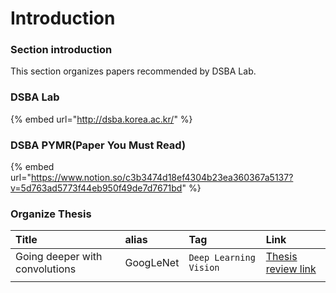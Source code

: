 # Introduction

### Section introduction 

This section organizes papers recommended by DSBA Lab.

### DSBA Lab 

{% embed url="http://dsba.korea.ac.kr/" %}

### DSBA PYMR\(Paper You Must Read\)

{% embed url="https://www.notion.so/c3b3474d18ef4304b23ea360367a5137?v=5d763ad5773f44eb950f49de7d7671bd" %}



### Organize Thesis

| Title | alias | Tag | Link |
| :--- | :--- | :--- | :--- |
| Going deeper with convolutions | GoogLeNet | `Deep Learning` `Vision` | [Thesis review link ](going-deeper-with-convolutions.md) |
|  |  |  |  |



